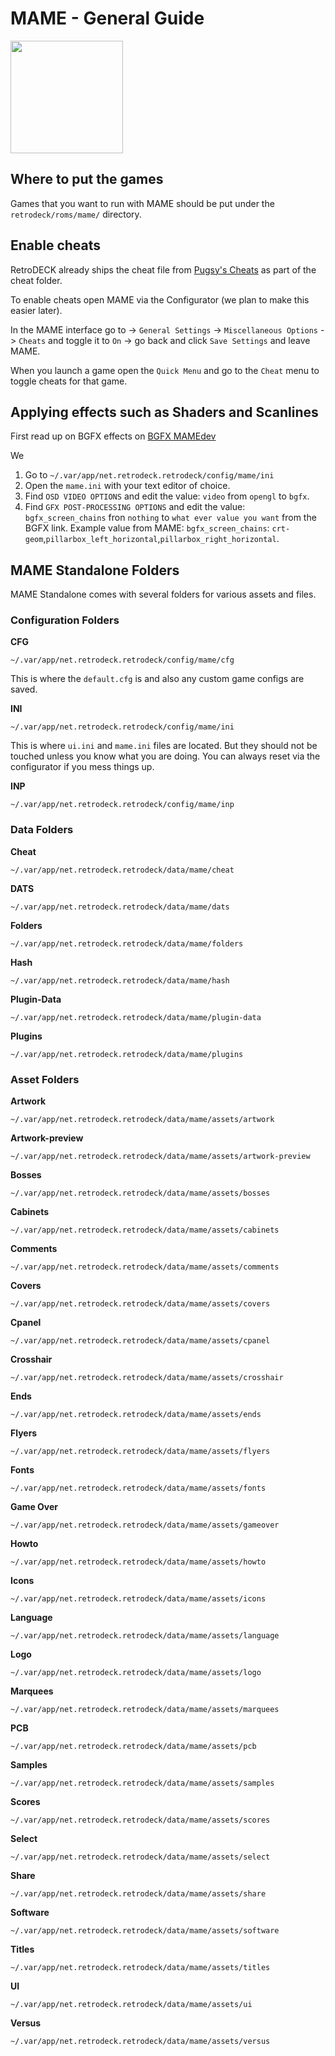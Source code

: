 # MAME - General Guide

<img src="../../../wiki_images/logos/mame-logo.png" width="180">

## Where to put the games
Games that you want to run with MAME should be put under the `retrodeck/roms/mame/` directory.

## Enable cheats

RetroDECK already ships the cheat file from [Pugsy's Cheats](https://www.mamecheat.co.uk/) as part of the cheat folder.

To enable cheats open MAME via the Configurator (we plan to make this easier later).

In the MAME interface go to -> `General Settings` -> `Miscellaneous Options` -> `Cheats` and toggle it to `On` -> go back and click `Save Settings` and leave MAME.

When you launch a game open the `Quick Menu` and go to the `Cheat` menu to toggle cheats for that game.


## Applying effects such as Shaders and Scanlines

First read up on BGFX effects on [BGFX MAMEdev](https://docs.mamedev.org/advanced/bgfx.html)

We

1. Go to `~/.var/app/net.retrodeck.retrodeck/config/mame/ini`
2. Open the `mame.ini` with your text editor of choice.
3. Find `OSD VIDEO OPTIONS` and edit the value: `video` from `opengl` to `bgfx`.
4. Find `GFX POST-PROCESSING OPTIONS` and edit the value: `bgfx_screen_chains` fron `nothing` to `what ever value you want` from the BGFX link. Example value from MAME: `bgfx_screen_chains`: `crt-geom`,`pillarbox_left_horizontal`,`pillarbox_right_horizontal`.

## MAME Standalone Folders

MAME Standalone comes with several folders for various assets and files.

### Configuration Folders

**CFG**

`~/.var/app/net.retrodeck.retrodeck/config/mame/cfg`

This is where the `default.cfg` is and also any custom game configs are saved.

**INI**

`~/.var/app/net.retrodeck.retrodeck/config/mame/ini`

This is where `ui.ini` and `mame.ini` files are located. But they should not be touched unless you know what you are doing.
You can always reset via the configurator if you mess things up.

**INP**

`~/.var/app/net.retrodeck.retrodeck/config/mame/inp`

### Data Folders

**Cheat**

`~/.var/app/net.retrodeck.retrodeck/data/mame/cheat`

**DATS**

`~/.var/app/net.retrodeck.retrodeck/data/mame/dats`

**Folders**

`~/.var/app/net.retrodeck.retrodeck/data/mame/folders`

**Hash**

`~/.var/app/net.retrodeck.retrodeck/data/mame/hash`

**Plugin-Data**

`~/.var/app/net.retrodeck.retrodeck/data/mame/plugin-data`

**Plugins**

`~/.var/app/net.retrodeck.retrodeck/data/mame/plugins`

### Asset Folders

**Artwork**

`~/.var/app/net.retrodeck.retrodeck/data/mame/assets/artwork`

**Artwork-preview**

`~/.var/app/net.retrodeck.retrodeck/data/mame/assets/artwork-preview`

**Bosses**

`~/.var/app/net.retrodeck.retrodeck/data/mame/assets/bosses`

**Cabinets**

`~/.var/app/net.retrodeck.retrodeck/data/mame/assets/cabinets`

**Comments**

`~/.var/app/net.retrodeck.retrodeck/data/mame/assets/comments`

**Covers**

`~/.var/app/net.retrodeck.retrodeck/data/mame/assets/covers`

**Cpanel**

`~/.var/app/net.retrodeck.retrodeck/data/mame/assets/cpanel`

**Crosshair**

`~/.var/app/net.retrodeck.retrodeck/data/mame/assets/crosshair`

**Ends**

`~/.var/app/net.retrodeck.retrodeck/data/mame/assets/ends`

**Flyers**

`~/.var/app/net.retrodeck.retrodeck/data/mame/assets/flyers`

**Fonts**

`~/.var/app/net.retrodeck.retrodeck/data/mame/assets/fonts`

**Game Over**

`~/.var/app/net.retrodeck.retrodeck/data/mame/assets/gameover`

**Howto**

`~/.var/app/net.retrodeck.retrodeck/data/mame/assets/howto`

**Icons**

`~/.var/app/net.retrodeck.retrodeck/data/mame/assets/icons`

**Language**

`~/.var/app/net.retrodeck.retrodeck/data/mame/assets/language`

**Logo**

`~/.var/app/net.retrodeck.retrodeck/data/mame/assets/logo`

**Marquees**

`~/.var/app/net.retrodeck.retrodeck/data/mame/assets/marquees`

**PCB**

`~/.var/app/net.retrodeck.retrodeck/data/mame/assets/pcb`

**Samples**

`~/.var/app/net.retrodeck.retrodeck/data/mame/assets/samples`

**Scores**

`~/.var/app/net.retrodeck.retrodeck/data/mame/assets/scores`

**Select**

`~/.var/app/net.retrodeck.retrodeck/data/mame/assets/select`

**Share**

`~/.var/app/net.retrodeck.retrodeck/data/mame/assets/share`

**Software**

`~/.var/app/net.retrodeck.retrodeck/data/mame/assets/software`

**Titles**

`~/.var/app/net.retrodeck.retrodeck/data/mame/assets/titles`

**UI**

`~/.var/app/net.retrodeck.retrodeck/data/mame/assets/ui`

**Versus**

`~/.var/app/net.retrodeck.retrodeck/data/mame/assets/versus`
